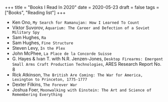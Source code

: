 +++
title = "Books I Read In 2020"
date = 2020-05-23
draft = false
tags = ["Books", "Reading list"]
+++

- Ken Ono, `My Search for Ramanujan: How I Learned To Count`
- Viktor Suvorov, `Aquarium: The Career and Defection of a Soviet Military Spy`
- Sam Hughes, `Ra`
- Sam Hughes, `Fine Structure`
- Steven Levy, `In the Plex`
- John McPhee, `La Place de la Concorde Suisse`
- G. Hayes & Ivan T. with N.R. Jenzen-Jones, `Desktop Firearms: Emergent Small Arms Craft Production Technologies`, ARES Research Report No. 8
- Rick Atkinson, `The British Are Coming: The War for America, Lexington to Princeton, 1775-1777`
- Dexter Filkins, `The Forever War`
- Joshua Foer, `Moonwalking with Einstein: The Art and Science of Remembering Everything`
